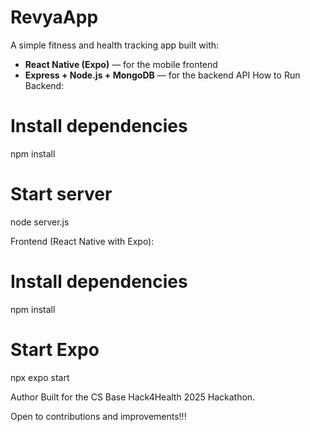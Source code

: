 # RevyaApp

A simple fitness and health tracking app built with:

- **React Native (Expo)** — for the mobile frontend
- **Express + Node.js + MongoDB** — for the backend API
  How to Run
  Backend:

# Install dependencies

npm install

# Start server

node server.js

Frontend (React Native with Expo):

# Install dependencies

npm install

# Start Expo

npx expo start

Author
Built for the CS Base Hack4Health 2025 Hackathon.

Open to contributions and improvements!!!
